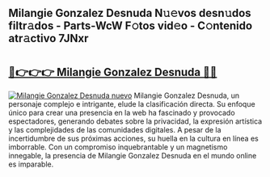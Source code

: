## Milangie Gonzalez Desnuda N𝚞𝚎vos desn𝚞dos filtr𝚊dos - Parts-WcW F𝚘tos vid𝚎o - C𝚘ntenido atr𝚊ctivo 7JNxr

# <h2><a href="http://mbe6ug.tromn.icu/?c=Milangie+Gonzalez+Desnuda">🔗👉👉👉 Milangie Gonzalez Desnuda 🔗🔗</a></h2>

[![Milangie Gonzalez Desnuda nuevo](https://i.imgur.com/pEAQMta.gif)](http://mbe6ug.tromn.icu/?c=Milangie+Gonzalez+Desnuda)
Milangie Gonzalez Desnuda, un personaje complejo e intrigante, elude la clasificación directa. Su enfoque único para crear una presencia en la web ha fascinado y provocado espectadores, generando debates sobre la privacidad, la expresión artística y las complejidades de las comunidades digitales. A pesar de la incertidumbre de sus próximas acciones, su huella en la cultura en línea es imborrable. Con un compromiso inquebrantable y un magnetismo innegable, la presencia de Milangie Gonzalez Desnuda en el mundo online es imparable.
